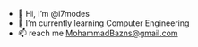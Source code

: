 - 👋 Hi, I’m @i7modes
- 🌱 I’m currently learning Computer Engineering
- 📫 reach me MohammadBazns@gmail.com
